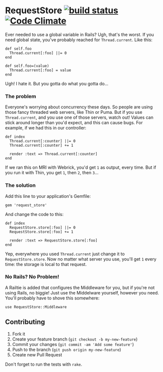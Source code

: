 # RequestStore [![build status](https://secure.travis-ci.org/steveklabnik/request_store.png?branch=master)](https://secure.travis-ci.org/steveklabnik/request_store) [![Code Climate](https://codeclimate.com/badge.png)](https://codeclimate.com/github/steveklabnik/request_store)

Ever needed to use a global variable in Rails? Ugh, that's the worst. If you
need global state, you've probably reached for `Thread.current`. Like this:

```
def self.foo
  Thread.current[:foo] ||= 0
end

def self.foo=(value)
  Thread.current[:foo] = value
end
```

Ugh! I hate it. But you gotta do what you gotta do...

### The problem

Everyone's worrying about concurrency these days. So people are using those
fancy threaded web servers, like Thin or Puma. But if you use `Thread.current`,
and you use one of those servers, watch out! Values can stick around longer
than you'd expect, and this can cause bugs. For example, if we had this in
our controller:

```
def index
  Thread.current[:counter] ||= 0
  Thread.current[:counter] += 1
  
  render :text => Thread.current[:counter]
end
```

If we ran this on MRI with Webrick, you'd get `1` as output, every time. But if
you run it with Thin, you get `1`, then `2`, then `3`...

### The solution

Add this line to your application's Gemfile:

    gem 'request_store'

And change the code to this:

```
def index
  RequestStore.store[:foo] ||= 0
  RequestStore.store[:foo] += 1

  render :text => RequestStore.store[:foo]
end
```

Yep, everywhere you used `Thread.current` just change it to
`RequestStore.store`. Now no matter what server you use, you'll get `1` every
time: the storage is local to that request.

### No Rails? No Problem!

A Railtie is added that configures the Middleware for you, but if you're not
using Rails, no biggie! Just use the Middelware yourself, however you need.
You'll probably have to shove this somewhere:

```
use RequestStore::Middleware
```

## Contributing

1. Fork it
2. Create your feature branch (`git checkout -b my-new-feature`)
3. Commit your changes (`git commit -am 'Add some feature'`)
4. Push to the branch (`git push origin my-new-feature`)
5. Create new Pull Request

Don't forget to run the tests with `rake`.
